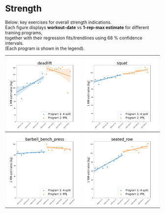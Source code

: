 # Strength

Below: key exercises for overall strength indications.<br>
Each figure displays **workout-date** vs **1-rep-max estimate** for different training programs,<br>
together with their regression fits/trendlines using 68 % confidence intervals.<br>
(Each program is shown in the legend).

| ![Fitted Data Deadlift](../img/real_fitted_data_deadlift_splines.png) | ![Fitted Data Squat](../img/real_fitted_data_squat_splines.png) |
| :--------------------------------------------------------: | :---------------------------------------------------------: |
| ![Fitted Data Barbell Bench Press](../img/real_fitted_data_barbell_bench_press_splines.png) | ![Fitted Data Seated Row](../img/real_fitted_data_seated_row_splines.png) |
